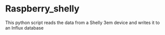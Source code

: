 # Raspberry_shelly
This python script reads the data from a Shelly 3em device and writes it to an Influx database
